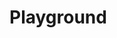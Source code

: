 
# Playground

<ExamplePlayground buttonName="Click for Change Color" />

<script setup>
    import ExamplePlayground from '../components/ExamplePlayground.vue';
</script>
